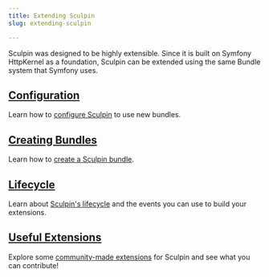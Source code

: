 ```yaml
---
title: Extending Sculpin
slug: extending-sculpin

---
```


Sculpin was designed to be highly extensible. Since it is built on Symfony
HttpKernel as a foundation, Sculpin can be extended using the same Bundle system
that Symfony uses.

## [Configuration][1]

Learn how to [configure Sculpin][1] to use new bundles.

## [Creating Bundles][2]

Learn how to [create a Sculpin bundle][2].

## [Lifecycle][3]

Learn about [Sculpin's lifecycle][3] and the events you can use to build your
extensions.

## [Useful Extensions][4]

Explore some [community-made extensions][4] for Sculpin and see what you can contribute!

[1]: {{site.url}}/documentation/extending-sculpin/configuration/
[2]: {{site.url}}/documentation/extending-sculpin/creating-bundles/
[3]: {{site.url}}/documentation/extending-sculpin/lifecycle/
[4]: {{site.url}}/documentation/extending-sculpin/useful-extensions/
